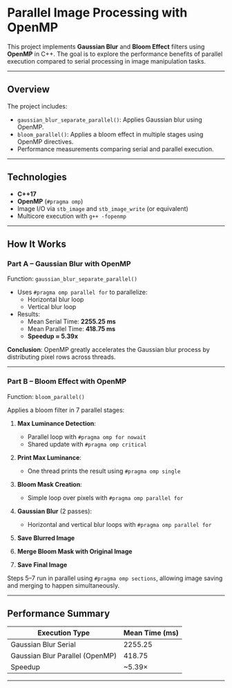 #  Parallel Image Processing with OpenMP

This project implements **Gaussian Blur** and **Bloom Effect** filters using **OpenMP** in C++. The goal is to explore the performance benefits of parallel execution compared to serial processing in image manipulation tasks.

---

##  Overview

The project includes:

- `gaussian_blur_separate_parallel()`: Applies Gaussian blur using OpenMP.
- `bloom_parallel()`: Applies a bloom effect in multiple stages using OpenMP directives.
- Performance measurements comparing serial and parallel execution.

---

##  Technologies

- **C++17**
- **OpenMP** (`#pragma omp`)
- Image I/O via `stb_image` and `stb_image_write` (or equivalent)
- Multicore execution with `g++ -fopenmp`

---

##  How It Works

###  Part A – Gaussian Blur with OpenMP

Function: `gaussian_blur_separate_parallel()`

- Uses `#pragma omp parallel for` to parallelize:
  - Horizontal blur loop
  - Vertical blur loop
- Results:
  - Mean Serial Time: **2255.25 ms**
  - Mean Parallel Time: **418.75 ms**
  - **Speedup ≈ 5.39x**

**Conclusion**: OpenMP greatly accelerates the Gaussian blur process by distributing pixel rows across threads.

---

###  Part B – Bloom Effect with OpenMP

Function: `bloom_parallel()`

Applies a bloom filter in 7 parallel stages:

1. **Max Luminance Detection**:
   - Parallel loop with `#pragma omp for nowait`
   - Shared update with `#pragma omp critical`

2. **Print Max Luminance**:
   - One thread prints the result using `#pragma omp single`

3. **Bloom Mask Creation**:
   - Simple loop over pixels with `#pragma omp parallel for`

4. **Gaussian Blur** (2 passes):
   - Horizontal and vertical blur loops with `#pragma omp parallel for`

5. **Save Blurred Image**

6. **Merge Bloom Mask with Original Image**

7. **Save Final Image**

Steps 5–7 run in parallel using `#pragma omp sections`, allowing image saving and merging to happen simultaneously.

---

##  Performance Summary

| Execution Type     | Mean Time (ms) |
|--------------------|----------------|
| Gaussian Blur Serial  | 2255.25        |
| Gaussian Blur Parallel (OpenMP) | 418.75         |
| Speedup           | ~5.39×         |

---

